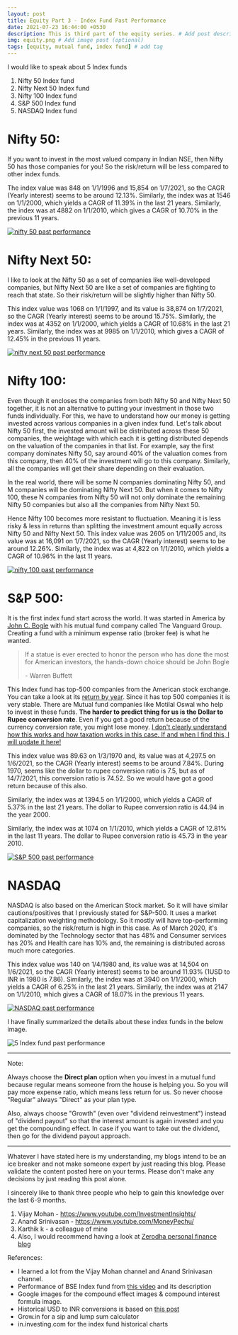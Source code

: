 ```yaml
---
layout: post
title: Equity Part 3 - Index Fund Past Performance
date: 2021-07-23 16:44:00 +0530
description: This is third part of the equity series. # Add post description (optional)
img: equity.png # Add image post (optional)
tags: [equity, mutual fund, index fund] # add tag
---
```

I would like to speak about 5 Index funds
1. Nifty 50 Index fund
2. Nifty Next 50 Index fund
3. Nifty 100 Index fund
4. S&P 500 Index fund
5. NASDAQ Index fund

# Nifty 50:

If you want to invest in the most valued company in Indian NSE, then Nifty 50 has those companies for you! So the risk/return will be less compared to other index funds.

The index value was 848 on 1/1/1996 and 15,854 on 1/7/2021, so the CAGR (Yearly interest) seems to be around 12.13%. Similarly, the index was at 1546 on 1/1/2000, which yields a CAGR of 11.39% in the last 21 years. Similarly, the index was at 4882 on 1/1/2010, which gives a CAGR of 10.70% in the previous 11 years.

[![nifty 50 past performance]({{site.baseurl}}/assets/img/nifty_50_past_performance.jpeg)](https://in.investing.com/indices/s-p-cnx-nifty)

# Nifty Next 50:

I like to look at the Nifty 50 as a set of companies like well-developed companies, but Nifty Next 50 are like a set of companies are fighting to reach that state. So their risk/return will be slightly higher than Nifty 50.

This index value was 1068 on 1/1/1997, and its value is 38,874 on 1/7/2021, so the CAGR (Yearly interest) seems to be around 15.75%. Similarly, the index was at 4352 on 1/1/2000, which yields a CAGR of 10.68% in the last 21 years. Similarly, the index was at 9985 on 1/1/2010, which gives a CAGR of 12.45% in the previous 11 years.

[![nifty next 50 past performance]({{site.baseurl}}/assets/img/nifty_next_50_past_performance.jpeg)](https://in.investing.com/indices/cnx-nifty-junior)

# Nifty 100:

Even though it encloses the companies from both Nifty 50 and Nifty Next 50 together, it is not an alternative to putting your investment in those two funds individually. For this, we have to understand how our money is getting invested across various companies in a given index fund. Let's talk about Nifty 50 first, the invested amount will be distributed across these 50 companies, the weightage with which each it is getting distributed depends on the valuation of the companies in that list. For example, say the first company dominates Nifty 50, say around 40% of the valuation comes from this company, then 40% of the investment will go to this company. Similarly, all the companies will get their share depending on their evaluation.

In the real world, there will be some N companies dominating Nifty 50, and M companies will be dominating Nifty Next 50. But when it comes to Nifty 100, these N companies from Nifty 50 will not only dominate the remaining Nifty 50 companies but also all the companies from Nifty Next 50.

Hence Nifty 100 becomes more resistant to fluctuation. Meaning it is less risky & less in returns than splitting the investment amount equally across Nifty 50 and Nifty Next 50. This index value was 2605 on 1/11/2005 and, its value was at 16,091 on 1/7/2021, so the CAGR (Yearly interest) seems to be around 12.26%. Similarly, the index was at 4,822 on 1/1/2010, which yields a CAGR of 10.96% in the last 11 years.

[![nifty 100 past performance]({{site.baseurl}}/assets/img/nifty_100_past_performance.jpeg)](https://in.investing.com/indices/cnx-100)

# S&P 500:

It is the first index fund start across the world. It was started in America by [John C. Bogle](https://en.wikipedia.org/wiki/John_C._Bogle) with his mutual fund company called The Vanguard Group. Creating a fund with a minimum expense ratio (broker fee) is what he wanted.

> If a statue is ever erected to honor the person who has done the most for American investors, the hands-down choice should be John Bogle
>
> \- Warren Buffett

This Index fund has top-500 companies from the American stock exchange. You can take a look at its [return by year](https://en.wikipedia.org/wiki/S%26P_500#Returns_by_year). Since it has top 500 companies it is very stable. There are Mutual fund companies like Motilal Oswal who help to invest in these funds. **The harder to predict thing for us is the Dollar to Rupee conversion rate**. Even if you get a good return because of the currency conversion rate, you might lose money. <u>I don't clearly understand how this works and how taxation works in this case. If and when I find this, I will update it here!</u>

This index value was 89.63 on 1/3/1970 and, its value was at 4,297.5 on 1/6/2021, so the CAGR (Yearly interest) seems to be around 7.84%. During 1970, seems like the dollar to rupee conversion ratio is 7.5, but as of 14/7/2021, this conversion ratio is 74.52. So we would have got a good return because of this also.

Similarly, the index was at 1394.5 on 1/1/2000, which yields a CAGR of 5.37% in the last 21 years. The dollar to Rupee conversion ratio is 44.94 in the year 2000.

Similarly, the index was at 1074 on 1/1/2010, which yields a CAGR of 12.81% in the last 11 years. The dollar to Rupee conversion ratio is 45.73 in the year 2010.

[![S&P 500 past performance]({{site.baseurl}}/assets/img/s_and_p_500_past_performance.jpeg)](https://in.investing.com/indices/us-spx-500)

# NASDAQ

NASDAQ is also based on the American Stock market. So it will have similar cautions/positives that I previously stated for S&P-500. It uses a market capitalization weighting methodology. So it mostly will have top-performing companies, so the risk/return is high in this case. As of March 2020, it's dominated by the Technology sector that has 48% and Consumer services has 20% and Health care has 10% and, the remaining is distributed across much more categories.

This index value was 140 on 1/4/1980 and, its value was at 14,504 on 1/6/2021, so the CAGR (Yearly interest) seems to be around 11.93% (1USD to INR in 1980 is 7.86). Similarly, the index was at 3940 on 1/1/2000, which yields a CAGR of 6.25% in the last 21 years. Similarly, the index was at 2147 on 1/1/2010, which gives a CAGR of 18.07% in the previous 11 years.

[![NASDAQ past performance]({{site.baseurl}}/assets/img/s_and_p_500_past_performance.jpeg)](https://in.investing.com/indices/nasdaq-composite)

I have finally summarized the details about these index funds in the below image.

![5 Index fund past performance]({{site.baseurl}}/assets/img/5_index_fund_past_performance.png)

---

Note:

Always choose the **Direct plan** option when you invest in a mutual fund because regular means someone from the house is helping you. So you will pay more expense ratio, which means less return for us. So never choose "Regular" always "Direct" as your plan type.

Also, always choose "Growth" (even over "dividend reinvestment") instead of "dividend payout" so that the interest amount is again invested and you get the compounding effect. In case if you want to take out the dividend, then go for the dividend payout approach.

***

Whatever I have stated here is my understanding, my blogs intend to be an ice breaker and not make someone expert by just reading this blog. Please validate the content posted here on your terms. Please don't make any decisions by just reading this post alone.

I sincerely like to thank three people who help to gain this knowledge over the last 6-9 months.
1. Vijay Mohan - https://www.youtube.com/InvestmentInsights/
2. Anand Srinivasan - https://www.youtube.com/MoneyPechu/
3. Karthik k - a colleague of mine
4. Also, I would recommend having a look at [Zerodha personal finance blog](https://zerodha.com/varsity/module/personalfinance/)

References:
* I learned a lot from the Vijay Mohan channel and Anand Srinivasan channel.
* Performance of BSE Index fund from [this video](https://youtu.be/53I0X43PoWQ?list=RDCMUCDovblgxr3wxx20RoolLHYw) and its description
* Google images for the compound effect images & compound interest formula image.
* Historical USD to INR conversions is based on [this post](https://www.bookmyforex.com/blog/1-usd-inr-1947-till-now/)
* Grow.in for a sip and lump sum calculator
* in.investing.com for the index fund historical charts